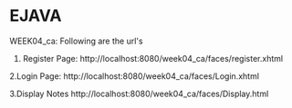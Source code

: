 # EJAVA

WEEK04_ca:
Following are the url's

1. Register Page:
http://localhost:8080/week04_ca/faces/register.xhtml

2.Login Page:
http://localhost:8080/week04_ca/faces/Login.xhtml

3.Display Notes<common>
http://localhost:8080/week04_ca/faces/Display.html
